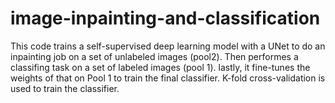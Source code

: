 # image-inpainting-and-classification
This code trains a self-supervised deep learning model with a UNet to do an inpainting job on a set of unlabeled images (pool2). 
Then performes a classifing task on a set of labeled images (pool 1). lastly, it fine-tunes the weights of that on Pool 1 to train the final classifier. K-fold cross-validation is used to train the classifier. 
